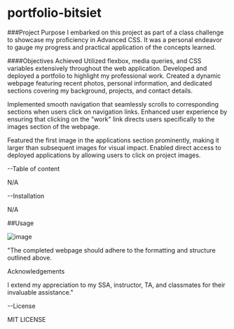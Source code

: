 # portfolio-bitsiet

###Project Purpose
I embarked on this project as part of a class challenge to showcase my proficiency in Advanced CSS. It was a personal endeavor to gauge my progress and practical application of the concepts learned.

####Objectives Achieved
Utilized flexbox, media queries, and CSS variables extensively throughout the web application.
Developed and deployed a portfolio to highlight my professional work.
Created a dynamic webpage featuring recent photos, personal information, and dedicated sections covering my background, projects, and contact details.


Implemented smooth navigation that seamlessly scrolls to corresponding sections when users click on navigation links.
Enhanced user experience by ensuring that clicking on the "work" link directs users specifically to the images section of the webpage.


Featured the first image in the applications section prominently, making it larger than subsequent images for visual impact.
Enabled direct access to deployed applications by allowing users to click on project images.

--Table of content

N/A

--Installation

N/A

##Usage

![image](https://github.com/user-attachments/assets/5f68a5c4-1494-413a-a2c9-2ff49941061d)

"The completed webpage should adhere to the formatting and structure outlined above.

Acknowledgements

I extend my appreciation to my SSA, instructor, TA, and classmates for their invaluable assistance."

--License

MIT LICENSE
